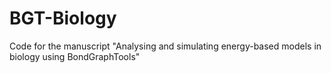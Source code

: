 # BGT-Biology
Code for the manuscript "Analysing and simulating energy-based models in biology using BondGraphTools"
